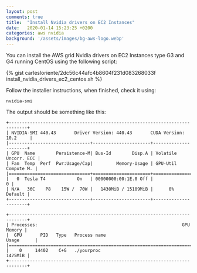 ```yaml
---
layout: post
comments: true
title:  "Install Nvidia drivers on EC2 Instances"
date:   2020-01-14 15:23:25 +0200
categories: aws nvidia
background: '/assets/images/bg-aws-logo.webp'
---
```


You can install the AWS grid Nvidia drivers on EC2 Instances type G3 and G4 running CentOS using the following script:

{% gist carlesloriente/2dc56c44afc4b8604f231d083268033f install_nvidia_drivers_ec2_centos.sh %}

Follow the installer instructions, when finished, check it using:

```
nvidia-smi
```

The output should be something like this:

```
+-----------------------------------------------------------------------------+
| NVIDIA-SMI 440.43       Driver Version: 440.43       CUDA Version: 10.2     |
|-------------------------------+----------------------+----------------------+
| GPU  Name        Persistence-M| Bus-Id        Disp.A | Volatile Uncorr. ECC |
| Fan  Temp  Perf  Pwr:Usage/Cap|         Memory-Usage | GPU-Util  Compute M. |
|===============================+======================+======================|
|   0  Tesla T4            On   | 00000000:00:1E.0 Off |                    0 |
| N/A   36C    P8    15W /  70W |   1430MiB / 15109MiB |      0%      Default |
+-------------------------------+----------------------+----------------------+
                                                                               
+-----------------------------------------------------------------------------+
| Processes:                                                       GPU Memory |
|  GPU       PID   Type   Process name                             Usage      |
|=============================================================================|
|    0     14402    C+G   ./yourproc                                  1425MiB |
+-----------------------------------------------------------------------------+
```